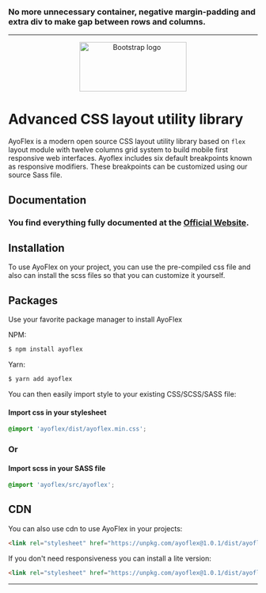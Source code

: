 ### No more unnecessary container, negative margin-padding and extra div to make gap between rows and columns.

---

<p align="center">
  <a href="https://ayoflex.ayolib.com/">
    <img src="https://ayoflex.ayolib.com/ayoflex.png" alt="Bootstrap logo" width="216" height="100">
  </a>
</p>

# Advanced CSS layout utility library

AyoFlex is a modern open source CSS layout utility library based on `flex` layout module with twelve columns grid system to build mobile first responsive web interfaces. Ayoflex includes six default breakpoints known as responsive modifiers. These breakpoints can be customized using our source Sass file.

## Documentation


### You find everything fully documented at the [Official Website](https://ayoflex.ayolib.com).


## Installation

To use AyoFlex on your project, you can use the pre-compiled css file and also can install the scss files so that you can customize it yourself.


## Packages

Use your favorite package manager to install AyoFlex

NPM:
```bash
$ npm install ayoflex
```

Yarn:
```bash
$ yarn add ayoflex
```

You can then easily import style to your existing CSS/SCSS/SASS file:

#### Import css in your stylesheet
```css
@import 'ayoflex/dist/ayoflex.min.css';
```

### Or

#### Import scss in your SASS file
```scss
@import 'ayoflex/src/ayoflex';
```

## CDN

You can also use cdn to use AyoFlex in your projects:

```html
<link rel="stylesheet" href="https://unpkg.com/ayoflex@1.0.1/dist/ayoflex.min.css">
```

If you don't need responsiveness you can install a lite version:
```html
<link rel="stylesheet" href="https://unpkg.com/ayoflex@1.0.1/dist/ayoflex-no-responsive.min.css">
```
---
